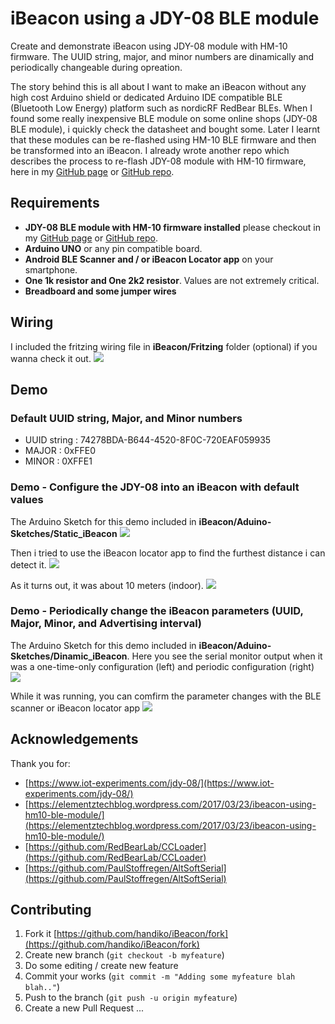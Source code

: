 # iBeacon using a JDY-08 BLE module
Create and demonstrate iBeacon using JDY-08 module with HM-10 firmware.
The UUID string, major, and minor numbers are dinamically and periodically changeable during opreation.

The story behind this is all about I want to make an iBeacon without any high cost Arduino shield or dedicated Arduino IDE compatible BLE (Bluetooth Low Energy) platform such as nordicRF RedBear BLEs. When I found some really inexpensive BLE module on some online shops (JDY-08 BLE module), i quickly check the datasheet and bought some. Later I learnt that these modules can be re-flashed using HM-10 BLE firmware and then be transformed into an iBeacon. I already wrote another repo which describes the process to re-flash JDY-08 module with HM-10 firmware, here in my [GitHub page](https://handiko.github.io/JDY-08-Reflash/) or [GitHub repo](https://github.com/handiko/JDY-08-Reflash).

## Requirements
* **JDY-08 BLE module with HM-10 firmware installed** please checkout in my [GitHub page](https://handiko.github.io/JDY-08-Reflash/) or [GitHub repo](https://github.com/handiko/JDY-08-Reflash).
* **Arduino UNO** or any pin compatible board.
* **Android BLE Scanner and / or iBeacon Locator app** on your smartphone.
* **One 1k resistor and One 2k2 resistor**. Values are not extremely critical.
* **Breadboard and some jumper wires**

## Wiring
I included the fritzing wiring file in **iBeacon/Fritzing** folder (optional) if you wanna check it out.
![](./wiring.png)

## Demo
### Default UUID string, Major, and Minor numbers
* UUID string : 74278BDA-B644-4520-8F0C-720EAF059935
* MAJOR       : 0xFFE0
* MINOR       : 0XFFE1

### Demo - Configure the JDY-08 into an iBeacon with default values
The Arduino Sketch for this demo included in **iBeacon/Aduino-Sketches/Static_iBeacon**
![](./static1.png)

Then i tried to use the iBeacon locator app to find the furthest distance i can detect it.
![](./static2.png)

As it turns out, it was about 10 meters (indoor).
![](./static3.png)

### Demo - Periodically change the iBeacon parameters (UUID, Major, Minor, and Advertising interval)
The Arduino Sketch for this demo included in **iBeacon/Aduino-Sketches/Dinamic_iBeacon**.
Here you see the serial monitor output when it was a one-time-only configuration (left) and periodic configuration (right)
![](./serial.png)

While it was running, you can comfirm the parameter changes with the BLE scanner or iBeacon locator app
![](./dinamic1.png)

## Acknowledgements
Thank you for:
* [https://www.iot-experiments.com/jdy-08/](https://www.iot-experiments.com/jdy-08/)
* [https://elementztechblog.wordpress.com/2017/03/23/ibeacon-using-hm10-ble-module/](https://elementztechblog.wordpress.com/2017/03/23/ibeacon-using-hm10-ble-module/)
* [https://github.com/RedBearLab/CCLoader](https://github.com/RedBearLab/CCLoader)
* [https://github.com/PaulStoffregen/AltSoftSerial](https://github.com/PaulStoffregen/AltSoftSerial)

## Contributing
1. Fork it [https://github.com/handiko/iBeacon/fork](https://github.com/handiko/iBeacon/fork)
2. Create new branch (`git checkout -b myfeature`)
3. Do some editing / create new feature
4. Commit your works (`git commit -m "Adding some myfeature blah blah.."`)
5. Push to the branch (`git push -u origin myfeature`)
6. Create a new Pull Request
...
